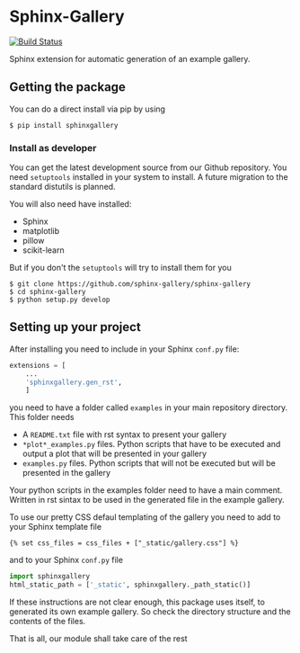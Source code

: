 Sphinx-Gallery
==============
[![Build Status](https://travis-ci.org/sphinx-gallery/sphinx-gallery.svg?branch=master)](https://travis-ci.org/sphinx-gallery/sphinx-gallery)

Sphinx extension for automatic generation of an example gallery.

Getting the package
-------------------

You can do a direct install via pip by using

```
$ pip install sphinxgallery
```

### Install as developer


You can get the latest development source from our Github repository.
You need `setuptools` installed in your system to install. A future migration
to the standard distutils is planned.

You will also need have installed:
* Sphinx
* matplotlib
* pillow
* scikit-learn

But if you don't the `setuptools` will try to install them for you


```
$ git clone https://github.com/sphinx-gallery/sphinx-gallery
$ cd sphinx-gallery
$ python setup.py develop
```

Setting up your project
-----------------------

After installing you need to include in your Sphinx `conf.py` file:


```python
extensions = [
    ...
    'sphinxgallery.gen_rst',
    ]
```
you need to have a folder called `examples` in your main repository directory.
This folder needs

* A `README.txt` file with rst syntax to present your gallery
* `*plot*_examples.py` files. Python scripts that have to be executed
  and output a plot that will be presented in your gallery
* `examples.py` files. Python scripts that will not be executed but will be presented
  in the gallery

Your python scripts in the examples folder need to have a main comment. Written
in rst sintax to be used in the generated file in the example gallery.

To use our pretty CSS defaul templating of the gallery you need to add to your
Sphinx template file

```
{% set css_files = css_files + ["_static/gallery.css"] %}
```

and to your Sphinx `conf.py` file
```python
import sphinxgallery
html_static_path = ['_static', sphinxgallery._path_static()]
```
If these instructions are not clear enough, this package uses itself, to generated
its own example gallery. So check the directory structure and the contents of the
files.

That is all, our module shall take care of the rest


